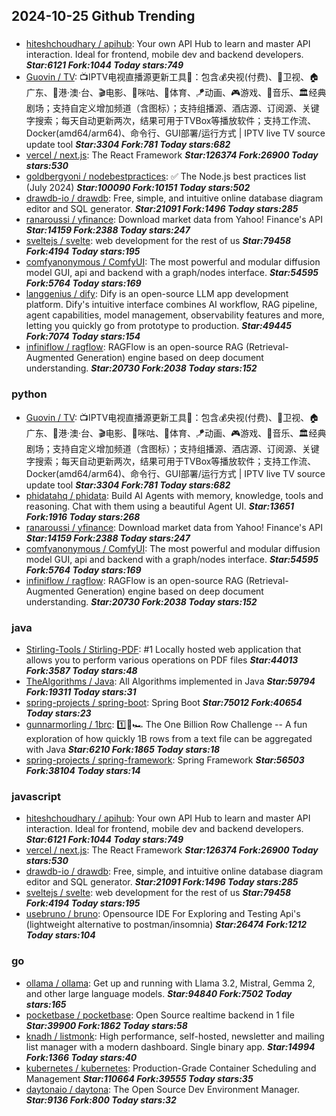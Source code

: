 ## 2024-10-25 Github Trending

### 
* [hiteshchoudhary / apihub](https://github.com/hiteshchoudhary/apihub): Your own API Hub to learn and master API interaction. Ideal for frontend, mobile dev and backend developers. ***Star:6121 Fork:1044 Today stars:749***
* [Guovin / TV](https://github.com/Guovin/TV): 📺IPTV电视直播源更新工具🚀：包含💰央视(付费)、📡卫视、🏠广东、🌊港·澳·台、🎬电影、🎥咪咕、🏀体育、🪁动画、🎮游戏、🎵音乐、🏛经典剧场；支持自定义增加频道（含图标）；支持组播源、酒店源、订阅源、关键字搜索；每天自动更新两次，结果可用于TVBox等播放软件；支持工作流、Docker(amd64/arm64)、命令行、GUI部署/运行方式 | IPTV live TV source update tool ***Star:3304 Fork:781 Today stars:682***
* [vercel / next.js](https://github.com/vercel/next.js): The React Framework ***Star:126374 Fork:26900 Today stars:530***
* [goldbergyoni / nodebestpractices](https://github.com/goldbergyoni/nodebestpractices): ✅ The Node.js best practices list (July 2024) ***Star:100090 Fork:10151 Today stars:502***
* [drawdb-io / drawdb](https://github.com/drawdb-io/drawdb): Free, simple, and intuitive online database diagram editor and SQL generator. ***Star:21091 Fork:1496 Today stars:285***
* [ranaroussi / yfinance](https://github.com/ranaroussi/yfinance): Download market data from Yahoo! Finance's API ***Star:14159 Fork:2388 Today stars:247***
* [sveltejs / svelte](https://github.com/sveltejs/svelte): web development for the rest of us ***Star:79458 Fork:4194 Today stars:195***
* [comfyanonymous / ComfyUI](https://github.com/comfyanonymous/ComfyUI): The most powerful and modular diffusion model GUI, api and backend with a graph/nodes interface. ***Star:54595 Fork:5764 Today stars:169***
* [langgenius / dify](https://github.com/langgenius/dify): Dify is an open-source LLM app development platform. Dify's intuitive interface combines AI workflow, RAG pipeline, agent capabilities, model management, observability features and more, letting you quickly go from prototype to production. ***Star:49445 Fork:7074 Today stars:154***
* [infiniflow / ragflow](https://github.com/infiniflow/ragflow): RAGFlow is an open-source RAG (Retrieval-Augmented Generation) engine based on deep document understanding. ***Star:20730 Fork:2038 Today stars:152***

### python
* [Guovin / TV](https://github.com/Guovin/TV): 📺IPTV电视直播源更新工具🚀：包含💰央视(付费)、📡卫视、🏠广东、🌊港·澳·台、🎬电影、🎥咪咕、🏀体育、🪁动画、🎮游戏、🎵音乐、🏛经典剧场；支持自定义增加频道（含图标）；支持组播源、酒店源、订阅源、关键字搜索；每天自动更新两次，结果可用于TVBox等播放软件；支持工作流、Docker(amd64/arm64)、命令行、GUI部署/运行方式 | IPTV live TV source update tool ***Star:3304 Fork:781 Today stars:682***
* [phidatahq / phidata](https://github.com/phidatahq/phidata): Build AI Agents with memory, knowledge, tools and reasoning. Chat with them using a beautiful Agent UI. ***Star:13651 Fork:1916 Today stars:268***
* [ranaroussi / yfinance](https://github.com/ranaroussi/yfinance): Download market data from Yahoo! Finance's API ***Star:14159 Fork:2388 Today stars:247***
* [comfyanonymous / ComfyUI](https://github.com/comfyanonymous/ComfyUI): The most powerful and modular diffusion model GUI, api and backend with a graph/nodes interface. ***Star:54595 Fork:5764 Today stars:169***
* [infiniflow / ragflow](https://github.com/infiniflow/ragflow): RAGFlow is an open-source RAG (Retrieval-Augmented Generation) engine based on deep document understanding. ***Star:20730 Fork:2038 Today stars:152***

### java
* [Stirling-Tools / Stirling-PDF](https://github.com/Stirling-Tools/Stirling-PDF): #1 Locally hosted web application that allows you to perform various operations on PDF files ***Star:44013 Fork:3587 Today stars:48***
* [TheAlgorithms / Java](https://github.com/TheAlgorithms/Java): All Algorithms implemented in Java ***Star:59794 Fork:19311 Today stars:31***
* [spring-projects / spring-boot](https://github.com/spring-projects/spring-boot): Spring Boot ***Star:75012 Fork:40654 Today stars:23***
* [gunnarmorling / 1brc](https://github.com/gunnarmorling/1brc): 1️⃣🐝🏎️ The One Billion Row Challenge -- A fun exploration of how quickly 1B rows from a text file can be aggregated with Java ***Star:6210 Fork:1865 Today stars:18***
* [spring-projects / spring-framework](https://github.com/spring-projects/spring-framework): Spring Framework ***Star:56503 Fork:38104 Today stars:14***

### javascript
* [hiteshchoudhary / apihub](https://github.com/hiteshchoudhary/apihub): Your own API Hub to learn and master API interaction. Ideal for frontend, mobile dev and backend developers. ***Star:6121 Fork:1044 Today stars:749***
* [vercel / next.js](https://github.com/vercel/next.js): The React Framework ***Star:126374 Fork:26900 Today stars:530***
* [drawdb-io / drawdb](https://github.com/drawdb-io/drawdb): Free, simple, and intuitive online database diagram editor and SQL generator. ***Star:21091 Fork:1496 Today stars:285***
* [sveltejs / svelte](https://github.com/sveltejs/svelte): web development for the rest of us ***Star:79458 Fork:4194 Today stars:195***
* [usebruno / bruno](https://github.com/usebruno/bruno): Opensource IDE For Exploring and Testing Api's (lightweight alternative to postman/insomnia) ***Star:26474 Fork:1212 Today stars:104***

### go
* [ollama / ollama](https://github.com/ollama/ollama): Get up and running with Llama 3.2, Mistral, Gemma 2, and other large language models. ***Star:94840 Fork:7502 Today stars:165***
* [pocketbase / pocketbase](https://github.com/pocketbase/pocketbase): Open Source realtime backend in 1 file ***Star:39900 Fork:1862 Today stars:58***
* [knadh / listmonk](https://github.com/knadh/listmonk): High performance, self-hosted, newsletter and mailing list manager with a modern dashboard. Single binary app. ***Star:14994 Fork:1366 Today stars:40***
* [kubernetes / kubernetes](https://github.com/kubernetes/kubernetes): Production-Grade Container Scheduling and Management ***Star:110664 Fork:39555 Today stars:35***
* [daytonaio / daytona](https://github.com/daytonaio/daytona): The Open Source Dev Environment Manager. ***Star:9136 Fork:800 Today stars:32***
